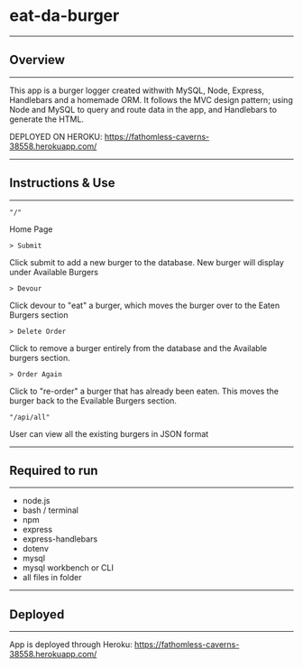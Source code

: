 # eat-da-burger
--------------------------------
## Overview
--------------------------------
This app is a burger logger created withwith MySQL, Node, Express, Handlebars and a homemade ORM. It follows the MVC design pattern; using Node and MySQL to query and route data in the app, and Handlebars to generate the HTML.

DEPLOYED ON HEROKU: https://fathomless-caverns-38558.herokuapp.com/

--------------------------------
## Instructions & Use
--------------------------------

    "/"
Home Page

    > Submit
Click submit to add a new burger to the database. New burger will display under Available Burgers

    > Devour
Click devour to "eat" a burger, which moves the burger over to the Eaten Burgers section

    > Delete Order
Click to remove a burger entirely from the database and the Available burgers section.

    > Order Again
Click to "re-order" a burger that has already been eaten. This moves the burger back to the Evailable Burgers section.

    "/api/all"
User can view all the existing burgers in JSON format

--------------------------------
## Required to run
--------------------------------
 - node.js
 - bash / terminal
 - npm
 - express
 - express-handlebars
 - dotenv
 - mysql
 - mysql workbench or CLI
 - all files in folder

--------------------------------
## Deployed
--------------------------------
App is deployed through Heroku: https://fathomless-caverns-38558.herokuapp.com/